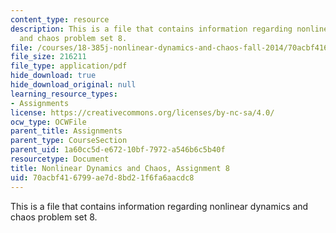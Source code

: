 ```yaml
---
content_type: resource
description: This is a file that contains information regarding nonlinear dynamics
  and chaos problem set 8.
file: /courses/18-385j-nonlinear-dynamics-and-chaos-fall-2014/70acbf416799ae7d8bd21f6fa6aacdc8_MIT18_385JF14_Pset8.pdf
file_size: 216211
file_type: application/pdf
hide_download: true
hide_download_original: null
learning_resource_types:
- Assignments
license: https://creativecommons.org/licenses/by-nc-sa/4.0/
ocw_type: OCWFile
parent_title: Assignments
parent_type: CourseSection
parent_uid: 1a60cc5d-e672-10bf-7972-a546b6c5b40f
resourcetype: Document
title: Nonlinear Dynamics and Chaos, Assignment 8
uid: 70acbf41-6799-ae7d-8bd2-1f6fa6aacdc8
---
```

This is a file that contains information regarding nonlinear dynamics and chaos problem set 8.